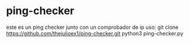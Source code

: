 # ping-checker
este es un ping checker junto con un comprobador de ip
uso:
git clone https://github.com/thejulioex1/ping-checker.git
python3 ping-checker.py
